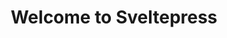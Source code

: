 ---
title: Welcome to Sveltepress
heroImage: /bsa.jpg
actions:
  - label: github
    type: primary
    to: https://github.com/z0r0k/glossapp_doku
    external: true
features:
  - title: Wo wird die Glossapp gehostet?
    description: ""
    link: /docu/admin/host/
  - title: Welche Dienste laufen auf dem Server?
    description: ""
    link: /docu/admin/dienste/
  - title: Wozu werden die Dienste benötigt?
    description: ""
    link: /docu/admin/wozu_dienste/
  - title: Wie greifen die Dienste ineinander?
    description: ""
    link: /docu/admin/synergie_dienste/
  - title: Was sollte man wissen wenn man an der Glossapp weiter arbeiten möchte?
    description: ""
    link: /docu/orga/weiter_arbeiten/
  - title: Was gibt es besonders wichtiges für den Ademin/Entwickler zu wissen?
    description: ""
    link: /docu/admin/aufbau
  - title: Wer ist für was verantwortlich?
    description: ""
    link: /docu/orga/verantwortlich/
  - title: Welche Frameworks/Technologien kommen zum Einsatz?
    description: ""
    link: /docu/entwicklung/framework
---